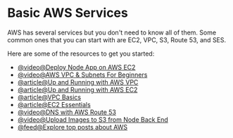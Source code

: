 # Basic AWS Services

AWS has several services but you don't need to know all of them. Some common ones that you can start with are EC2, VPC, S3, Route 53, and SES.

Here are some of the resources to get you started:

- [@video@Deploy Node App on AWS EC2](https://youtu.be/oHAQ3TzUTro)
- [@video@AWS VPC & Subnets For Beginners](https://youtu.be/TUTqYEZZUdc)
- [@article@Up and Running with AWS VPC](https://cs.fyi/guide/up-and-running-with-aws-vpc)
- [@article@Up and Running with AWS EC2](https://cs.fyi/guide/up-and-running-with-aws-ec2)
- [@article@VPC Basics](https://cloudcasts.io/course/vpc-basics)
- [@article@EC2 Essentials](https://cloudcasts.io/course/ec2-essentials)
- [@video@DNS with AWS Route 53](https://www.youtube.com/watch?v=yRIY7BJohfo)
- [@video@Upload Images to S3 from Node Back End](https://www.youtube.com/watch?v=NZElg91l_ms)
- [@feed@Explore top posts about AWS](https://app.daily.dev/tags/aws?ref=roadmapsh)
